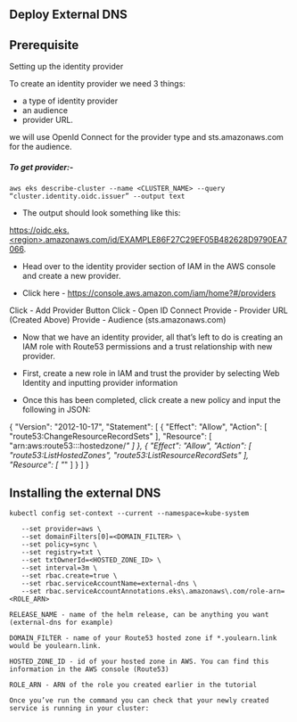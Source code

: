 ## Deploy External DNS

## Prerequisite

Setting up the identity provider

To create an identity provider we need 3 things: 

- a type of identity provider
- an audience 
- provider URL. 

we will use OpenId Connect for the provider type and sts.amazonaws.com for the audience.

##### To get provider:- 

```aws eks describe-cluster --name <CLUSTER_NAME> --query “cluster.identity.oidc.issuer” --output text```

* The output should look something like this:

https://oidc.eks.<region>.amazonaws.com/id/EXAMPLE86F27C29EF05B482628D9790EA7066.


* Head over to the identity provider section of IAM in the AWS console and create a new provider.

* Click here - https://console.aws.amazon.com/iam/home?#/providers 

Click - Add Provider Button
Click - Open ID Connect
Provide - Provider URL (Created Above)
Provide - Audience (sts.amazonaws.com)

* Now that we have an identity provider, all that’s left to do is creating an IAM role with Route53 permissions and a trust relationship with new provider.

* First, create a new role in IAM and trust the provider by selecting Web Identity and inputting provider information

* Once this has been completed, click create a new policy and input the following in JSON:

{
  "Version": "2012-10-17",
  "Statement": [
    {
      "Effect": "Allow",
      "Action": [
        "route53:ChangeResourceRecordSets"
      ],
      "Resource": [
        "arn:aws:route53:::hostedzone/*"
      ]
    },
    {
      "Effect": "Allow",
      "Action": [
        "route53:ListHostedZones",
        "route53:ListResourceRecordSets"
      ],
      "Resource": [
        "*"
      ]
    }
  ]
}



  

## Installing the external DNS

```kubectl config set-context --current --namespace=kube-system```
  
```helm install <RELEASE_NAME> stable/external-dns \
   --set provider=aws \
   --set domainFilters[0]=<DOMAIN_FILTER> \
   --set policy=sync \
   --set registry=txt \
   --set txtOwnerId=<HOSTED_ZONE_ID> \
   --set interval=3m \
   --set rbac.create=true \
   --set rbac.serviceAccountName=external-dns \
   --set rbac.serviceAccountAnnotations.eks\.amazonaws\.com/role-arn=<ROLE_ARN>

RELEASE_NAME - name of the helm release, can be anything you want (external-dns for example)

DOMAIN_FILTER - name of your Route53 hosted zone if *.youlearn.link would be youlearn.link. 

HOSTED_ZONE_ID - id of your hosted zone in AWS. You can find this information in the AWS console (Route53)

ROLE_ARN - ARN of the role you created earlier in the tutorial

Once you’ve run the command you can check that your newly created service is running in your cluster:



